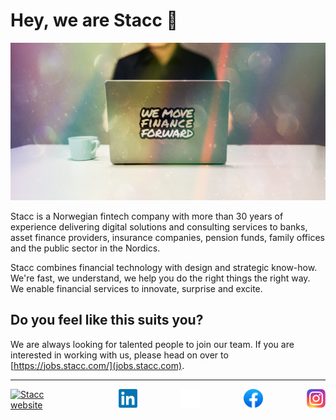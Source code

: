 # Hey, we are Stacc 👋

<img alt="We move finance forward" src="https://github.com/stacc/.github/blob/main/stacc_we-move-finance-forward.jpg">

Stacc is a Norwegian fintech company with more than 30 years of experience delivering digital solutions and consulting services to banks, asset finance providers, insurance companies, pension funds, family offices and the public sector in the Nordics.

Stacc combines financial technology with design and strategic know-how.
We're fast, we understand, we help you do the right things the right way.
We enable financial services to innovate, surprise and excite.

## Do you feel like this suits you?

We are always looking for talented people to join our team. If you are interested in working with us, please head on over to [https://jobs.stacc.com/](jobs.stacc.com).

---

<div style="display: flex; gap: 20px;">
  <a href="https://stacc.com/"><img src="https://stacc.com/favicon-32x32.png" alt="Stacc website" width="32" /></a>
  <div style="width: 32px"></div>
 <a href="https://www.linkedin.com/company/stacc---the-fintech-platform-company"><img src="https://github.com/stacc/.github/blob/main/linkedin.png" width="32" /></a>
 <div style="width: 32px"></div>
 <a href="https://twitter.com/stacctweets"><img style="background: black;" src="https://github.com/stacc/.github/blob/main/x.png" width="32"/></a>
 <div style="width: 32px"></div>
 <a href="https://www.facebook.com/staccgroup"><img src="https://github.com/stacc/.github/blob/main/fb.png" width="32" /></a>
 <div style="width: 32px"></div>
 <a href="https://www.instagram.com/stacc_fintech/"><img src="https://github.com/stacc/.github/blob/main/ig.png" width="32" /></a>

  </div>
